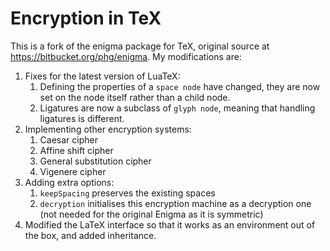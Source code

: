 # Encryption in TeX

This is a fork of the enigma package for TeX, original source at
<https://bitbucket.org/phg/enigma>.  My modifications are:

1. Fixes for the latest version of LuaTeX:
    1. Defining the properties of a `space node` have changed, they are
       now set on the node itself rather than a child node.
    2. Ligatures are now a subclass of `glyph node`, meaning that
       handling ligatures is different.
2. Implementing other encryption systems:
    1. Caesar cipher
    2. Affine shift cipher
    3. General substitution cipher
    3. Vigenere cipher
3. Adding extra options:
    1. `keepSpacing` preserves the existing spaces
    2. `decryption` initialises this encryption machine as a decryption
       one (not needed for the original Enigma as it is symmetric)
4. Modified the LaTeX interface so that it works as an environment
   out of the box, and added inheritance.
